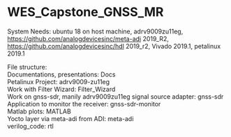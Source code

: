 # WES_Capstone_GNSS_MR

System Needs: ubuntu 18 on host machine, adrv9009zu11eg, https://github.com/analogdevicesinc/meta-adi 2019_R2, https://github.com/analogdevicesinc/hdl 2019_r2, Vivado 2019.1, petalinux 2019.1

File structure: <br />
Documentations, presentations: Docs <br />
Petalinux Project: adrv9009-zu11eg <br />
Work with Filter Wizard: Filter_Wizard  <br />
Work on gnss-sdr, manily adrv9009zu11eg signal source adapter: gnss-sdr  <br />
Application to monitor the receiver: gnss-sdr-monitor  <br />
Matlab plots: MATLAB  <br />
Yocto layer via meta-adi from ADI: meta-adi <br />
verilog_code: rtl <br />
